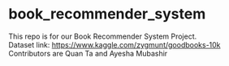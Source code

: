 # book_recommender_system
This repo is for our Book Recommender System Project. <br>
Dataset link: https://www.kaggle.com/zygmunt/goodbooks-10k <br>
Contributors are Quan Ta and Ayesha Mubashir
